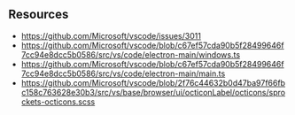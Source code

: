 ## Resources

- https://github.com/Microsoft/vscode/issues/3011
- https://github.com/Microsoft/vscode/blob/c67ef57cda90b5f28499646f7cc94e8dcc5b0586/src/vs/code/electron-main/windows.ts
- https://github.com/Microsoft/vscode/blob/c67ef57cda90b5f28499646f7cc94e8dcc5b0586/src/vs/code/electron-main/main.ts
- https://github.com/Microsoft/vscode/blob/2f76c44632b0d47ba97f66fbc158c763628e30b3/src/vs/base/browser/ui/octiconLabel/octicons/sprockets-octicons.scss